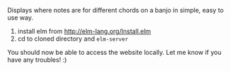 Displays where notes are for different chords on a banjo in simple, easy to use way.

1. install elm from http://elm-lang.org/Install.elm
2. cd to cloned directory and ```elm-server```

You should now be able to access the website locally.  Let me know if you have any troubles! :)
